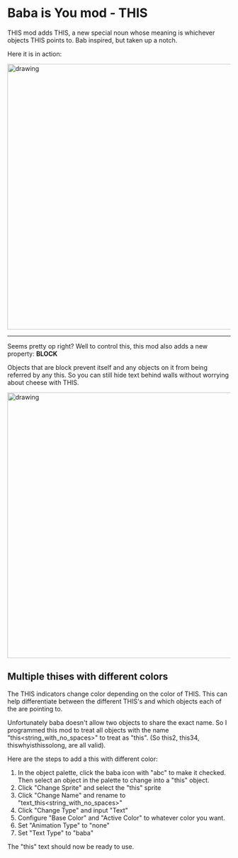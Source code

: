 # Baba is You mod - THIS
THIS mod adds THIS, a new special noun whose meaning is whichever objects THIS points to. Bab inspired, but taken up a notch.

Here it is in action:

<img src="gifs/this_mod_demo.gif" alt="drawing" width="600"/>

---
Seems pretty op right? Well to control this, this mod also adds a new property: **BLOCK**

Objects that are block prevent itself and any objects on it from being referred by any this. So you can still hide text behind walls without worrying about cheese with THIS.

<img src="gifs/this_mod_block.gif" alt="drawing" width="600"/>

## **Multiple thises with different colors**
The THIS indicators change color depending on the color of THIS. This can help differentiate between the different THIS's and which objects each of the are pointing to.

Unfortunately baba doesn't allow two objects to share the exact name. So I programmed this mod to treat all objects with the name "this\<string_with_no_spaces>" to treat as "this". (So this2, this34, thiswhyisthissolong, are all valid).

Here are the steps to add a this with different color:
1. In the object palette, click the baba icon with "abc" to make it checked. Then select an object in the palette to change into a "this" object.
2. Click "Change Sprite" and select the "this" sprite
3. Click "Change Name" and rename to "text_this\<string_with_no_spaces>"
4. Click "Change Type" and input "Text"
5. Configure "Base Color" and "Active Color" to whatever color you want.
6. Set "Animation Type" to "none"
7. Set "Text Type" to "baba"

The "this" text should now be ready to use.